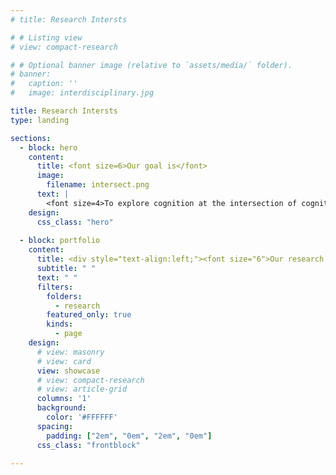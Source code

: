 ```yaml
---
# title: Research Intersts

# # Listing view
# view: compact-research

# # Optional banner image (relative to `assets/media/` folder).
# banner:
#   caption: ''
#   image: interdisciplinary.jpg

title: Research Intersts
type: landing

sections:
  - block: hero
    content:
      title: <font size=6>Our goal is</font>
      image:
        filename: intersect.png
      text: |
        <font size=4>To explore cognition at the intersection of cognitive psychology, neuroscience, and computer science through a multidisciplinary approach. Areas of interest include perception, recognition, reasoning, cognitive control, learning, memory, and social cognition, with the goal of uncovering their neural and computational mechanisms and bridging the gap between biological and artificial intelligence systems.</font>
    design:
      css_class: "hero"
  
  - block: portfolio
    content:
      title: <div style="text-align:left;"><font size="6">Our research interests are</font></div>
      subtitle: " "
      text: " "
      filters:
        folders:
          - research
        featured_only: true
        kinds:
          - page
    design:
      # view: masonry
      # view: card
      view: showcase
      # view: compact-research
      # view: article-grid
      columns: '1'
      background:
        color: '#FFFFFF'
      spacing:
        padding: ["2em", "0em", "2em", "0em"]
      css_class: "frontblock"
  
---
```



